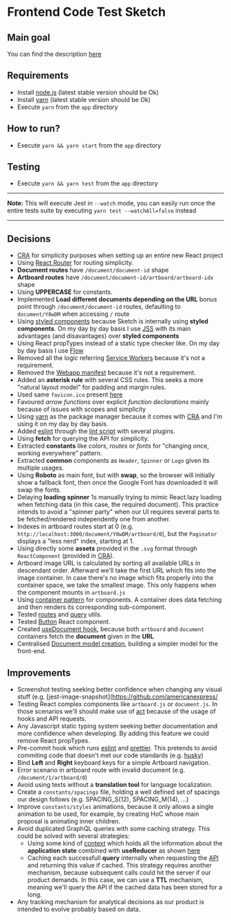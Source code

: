 # Frontend Code Test Sketch

## Main goal

You can find the description [here](https://github.com/sketch-hq/frontend-code-test)

## Requirements

- Install [node.js](https://nodejs.org/en/download/) (latest stable version should be Ok)
- Install [yarn](https://yarnpkg.com/docs/install) (latest stable version should be Ok)
- Execute `yarn` from the `app` directory

## How to run?

- Execute `yarn && yarn start` from the `app` directory

## Testing

- Execute `yarn && yarn test` from the `app` directory

---

**Note:** This will execute Jest in `--watch` mode, you can easily run once the entire tests suite by executing `yarn test --watchAll=false` instead

---

## Decisions

* [CRA](http://create-react-app.dev/) for simplicity purposes when setting up an entire new React project
* Using [React Router](https://reacttraining.com/react-router/web/) for routing simplicity.
* **Document routes** have `/document/document-id` shape
* **Artboard routes** have `/document/document-id/artboard/artboard-idx` shape
* Using **UPPERCASE** for constants.
* Implemented **Load different documents depending on the URL** bonus point through `/document/document-id` routes, defaulting to `document/Y8wDM` when accessing `/` route
* Using [styled components](https://styled-components.com/) because Sketch is internally using **styled components**. On my day by day basis I use [JSS](https://cssinjs.org/) with its main advantages (and disavantages) over **styled components**
* Using React propTypes instead of a static type checker like. On my day by day basis I use [Flow](https://flow.org/)
* Removed all the logic referring [Service Workers](https://developers.google.com/web/fundamentals/primers/service-workers) because it's not a requirement.
* Removed the [Webapp manifest](https://developers.google.com/web/fundamentals/web-app-manifest) because it's not a requirement.
* Added an **asterisk rule** with several CSS rules. This seeks a more "natural layout model" for padding and margin rules.
* Used same `favicon.ico` present [here](https://sketch.cloud/s/z3p4o)
* Favoured *arrow functions* over explicit *function declarations* mainly because of issues with scopes and simplicity
* Using [yarn](https://yarnpkg.com/) as the package manager because it comes with [CRA](http://create-react-app.dev/) and I'm using it on my day by day basis.
* Added [eslint](https://eslint.org/) through the [lint script](app/README.md#yarn-lint) with several plugins.
* Using **fetch** for querying the API for simplicity.
* Extracted **constants** like *colors*,  *routes* or *fonts* for "changing once, working everywhere" pattern.
* Extracted **common** components as `Header`, `Spinner` or `Logo` given its multiple usages.
* Using **Roboto** as main font, but with **swap**, so the browser will initially show a fallback font, then once the Google Font has downloaded it will swap the fonts.
* Delaying **loading spinner** 1s manually trying to mimic React.lazy loading when fetching data (in this case, the required document). This practice intends to avoid a "spinner party" when our UI requires several parts to be fetched/rendered independently one from another.
* Indexes in artboard routes start at 0 (e.g. `http://localhost:3000/document/Y8wDM/artboard/0`), but the `Paginator` displays a "less nerd" index, starting at 1.
* Using directly some **assets** provided in the `.svg` format through `ReactComponent` (provided in [CRA](http://create-react-app.dev/)).
* Artboard image URL is calculated by sorting all available URLs in descendant order. Afterward we'll take the first URL which fits into the image container. In case there's no image which fits properly into the container space, we take the smallest image. This only happens when the component mounts in `artboard.js`
* Using [container pattern](https://medium.com/@dan_abramov/smart-and-dumb-components-7ca2f9a7c7d0) for components. A container does data fetching and then renders its corresponding sub-component.
* Tested [routes](./app/src/utils/__tests__/routes-test.js) and [query](./app/src/utils/__tests__/query-test.js) utils.
* Tested [Button](./app/src/components/common/__tests__/button-test.js) React component.
* Created [useDocument hook](./app/src/hooks/use-document.js), because both `artboard` and `document` containers fetch the **document** given in the **URL**
* Centralised [Document model creation](./app/src/models/document.js), building a simpler model for the front-end.

## Improvements

* Screenshot testing seeking better confidence when changing any visual stuff (e.g. [jest-image-snapshot](https://github.com/americanexpress/
* Testing React complex components like `artboard.js` or `document.js`. In those scenarios we'll should make use of [act](https://testing-library.com/docs/preact-testing-library/api#act) because of the usage of hooks and API requests.
* Any Javascript static typing system seeking better documentation and more confidence when developing. By adding this feature we could remove React propTypes.
* Pre-commit hook which runs [eslint](https://eslint.org/) and [prettier](https://prettier.io/). This pretends to avoid commiting code that doesn't met our code standards (e.g. [husky](https://github.com/typicode/husky))
* Bind **Left** and **Right** keyboard keys for a simple Artboard navigation.
* Error scenario in artboard route with invalid document (e.g. `/document/1/artboard/0`)
* Avoid using texts without a **translation tool** for language localization.
* Create a `constants/spacings` file, holding a well defined set of spacings our design follows (e.g. SPACING_S(12), SPACING_M(14), ...)
* Improve `constants/styles` animations, because it only allows a single animation to be used, for example, by creating HoC whose main proposal is animating inner children.
* Avoid duplicated GraphQL queries with some caching strategy. This could be solved with several strategies:
    * Using some kind of [context](https://reactjs.org/docs/context.html) which holds all the information about the **application state** combined with **useReducer** as shown [here](https://github.com/jmgaya/frontend-shopping-cart-challenge/blob/master/app/src/store/index.js)
    * Caching each successfull **query** internally when requesting the [API](https://graphql.sketch.cloud/api) and returning this value if cached. This strategy requires another mechanism,  because subsequent calls could hit the server if our product demands. In this case, we can use a **TTL** mechanism, meaning we'll query the API if the cached data has been stored for a long.
* Any tracking mechanism for analytical decisions as our product is intended to evolve probably based on data.